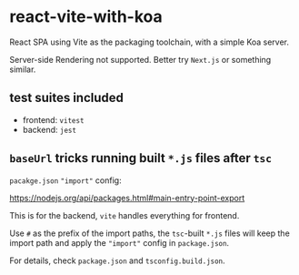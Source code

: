 # react-vite-with-koa

React SPA using Vite as the packaging toolchain, with a simple Koa server.

Server-side Rendering not supported. Better try `Next.js` or something similar.

## test suites included

- frontend: `vitest`
- backend: `jest`


## `baseUrl` tricks running built `*.js` files after `tsc`

`pacakge.json` `"import"` config:

https://nodejs.org/api/packages.html#main-entry-point-export

This is for the backend, `vite` handles everything for frontend.

Use `#` as the prefix of the import paths,
the `tsc`-built `*.js` files will keep the import path and apply the `"import"` config in `package.json`.

For details, check `package.json` and `tsconfig.build.json`.
